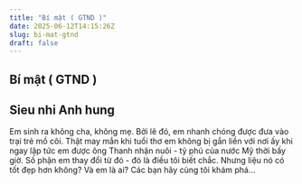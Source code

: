 ```yaml
---
title: "Bí mật ( GTND )"
date: 2025-06-12T14:15:26Z
slug: bi-mat-gtnd
draft: false
---
```


## Bí mật ( GTND )

## Sieu nhi Anh hung

Em sinh ra không cha, không mẹ. Bởi lẽ đó, em nhanh chóng được đưa vào trại trẻ mồ côi. Thật may mắn khi tuổi thơ em không bị gắn liền với nơi ấy khi ngay lập tức em được ông Thanh nhận nuôi - tỷ phú của nước Mỹ thời bấy giờ. Số phận em thay đổi từ đó - đó là điều tôi biết chắc. Nhưng liệu nó có tốt đẹp hơn không? Và em là ai? Các bạn hãy cùng tôi khám phá...